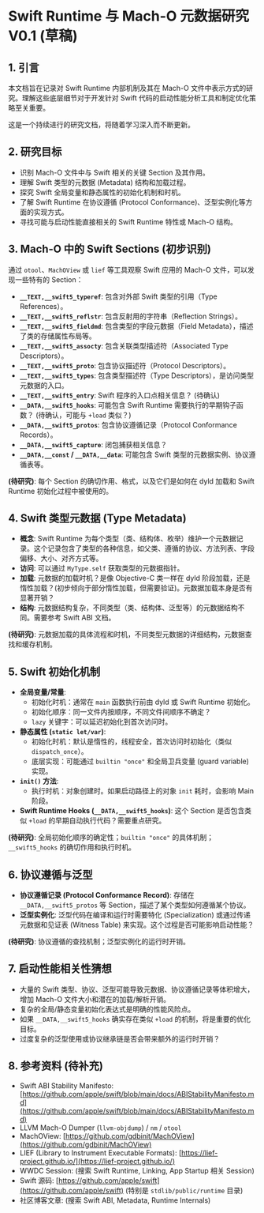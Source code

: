# Swift Runtime 与 Mach-O 元数据研究 V0.1 (草稿)


## 1. 引言

本文档旨在记录对 Swift Runtime 内部机制及其在 Mach-O 文件中表示方式的研究。理解这些底层细节对于开发针对 Swift 代码的启动性能分析工具和制定优化策略至关重要。

这是一个持续进行的研究文档，将随着学习深入而不断更新。

## 2. 研究目标

*   识别 Mach-O 文件中与 Swift 相关的关键 Section 及其作用。
*   理解 Swift 类型的元数据 (Metadata) 结构和加载过程。
*   探究 Swift 全局变量和静态属性的初始化机制和时机。
*   了解 Swift Runtime 在协议遵循 (Protocol Conformance)、泛型实例化等方面的实现方式。
*   寻找可能与启动性能直接相关的 Swift Runtime 特性或 Mach-O 结构。

## 3. Mach-O 中的 Swift Sections (初步识别)

通过 `otool`、`MachOView` 或 `lief` 等工具观察 Swift 应用的 Mach-O 文件，可以发现一些特有的 Section：

*   **`__TEXT,__swift5_typeref`**: 包含对外部 Swift 类型的引用（Type References）。
*   **`__TEXT,__swift5_reflstr`**: 包含反射用的字符串（Reflection Strings）。
*   **`__TEXT,__swift5_fieldmd`**: 包含类型的字段元数据（Field Metadata），描述了类的存储属性布局等。
*   **`__TEXT,__swift5_assocty`**: 包含关联类型描述符（Associated Type Descriptors）。
*   **`__TEXT,__swift5_proto`**: 包含协议描述符（Protocol Descriptors）。
*   **`__TEXT,__swift5_types`**: 包含类型描述符（Type Descriptors），是访问类型元数据的入口。
*   **`__TEXT,__swift5_entry`**: Swift 程序的入口点相关信息？ (待确认)
*   **`__DATA,__swift5_hooks`**: 可能包含 Swift Runtime 需要执行的早期钩子函数？ (待确认，可能与 `+load` 类似？)
*   **`__DATA,__swift5_protos`**: 包含协议遵循记录（Protocol Conformance Records）。
*   **`__DATA,__swift5_capture`**: 闭包捕获相关信息？
*   **`__DATA,__const` / `__DATA,__data`**: 可能包含 Swift 类型的元数据实例、协议遵循表等。

**(待研究)**: 每个 Section 的确切作用、格式，以及它们是如何在 dyld 加载和 Swift Runtime 初始化过程中被使用的。

## 4. Swift 类型元数据 (Type Metadata)

*   **概念**: Swift Runtime 为每个类型（类、结构体、枚举）维护一个元数据记录。这个记录包含了类型的各种信息，如父类、遵循的协议、方法列表、字段偏移、大小、对齐方式等。
*   **访问**: 可以通过 `MyType.self` 获取类型的元数据指针。
*   **加载**: 元数据的加载时机？是像 Objective-C 类一样在 dyld 阶段加载，还是惰性加载？(初步倾向于部分惰性加载，但需要验证)。元数据加载本身是否有显著开销？
*   **结构**: 元数据结构复杂，不同类型（类、结构体、泛型等）的元数据结构不同。需要参考 Swift ABI 文档。

**(待研究)**: 元数据加载的具体流程和时机，不同类型元数据的详细结构，元数据查找和缓存机制。

## 5. Swift 初始化机制

*   **全局变量/常量**:
    *   初始化时机：通常在 `main` 函数执行前由 dyld 或 Swift Runtime 初始化。
    *   初始化顺序：同一文件内按顺序，不同文件间顺序不确定？
    *   `lazy` 关键字：可以延迟初始化到首次访问时。
*   **静态属性 (`static let/var`)**:
    *   初始化时机：默认是惰性的，线程安全，首次访问时初始化（类似 `dispatch_once`）。
    *   底层实现：可能通过 `builtin "once"` 和全局卫兵变量 (guard variable) 实现。
*   **`init()` 方法**:
    *   执行时机：对象创建时。如果启动路径上的对象 `init` 耗时，会影响 Main 阶段。
*   **Swift Runtime Hooks (`__DATA,__swift5_hooks`)**: 这个 Section 是否包含类似 `+load` 的早期自动执行代码？需要重点研究。

**(待研究)**: 全局初始化顺序的确定性；`builtin "once"` 的具体机制；`__swift5_hooks` 的确切作用和执行时机。

## 6. 协议遵循与泛型

*   **协议遵循记录 (Protocol Conformance Record)**: 存储在 `__DATA,__swift5_protos` 等 Section，描述了某个类型如何遵循某个协议。
*   **泛型实例化**: 泛型代码在编译和运行时需要特化 (Specialization) 或通过传递元数据和见证表 (Witness Table) 来实现。这个过程是否可能影响启动性能？

**(待研究)**: 协议遵循的查找机制；泛型实例化的运行时开销。

## 7. 启动性能相关性猜想

*   大量的 Swift 类型、协议、泛型可能导致元数据、协议遵循记录等体积增大，增加 Mach-O 文件大小和潜在的加载/解析开销。
*   复杂的全局/静态变量初始化表达式是明确的性能风险点。
*   如果 `__DATA,__swift5_hooks` 确实存在类似 `+load` 的机制，将是重要的优化目标。
*   过度复杂的泛型使用或协议继承链是否会带来额外的运行时开销？

## 8. 参考资料 (待补充)

*   Swift ABI Stability Manifesto: [https://github.com/apple/swift/blob/main/docs/ABIStabilityManifesto.md](https://github.com/apple/swift/blob/main/docs/ABIStabilityManifesto.md)
*   LLVM Mach-O Dumper (`llvm-objdump`) / `nm` / `otool`
*   MachOView: [https://github.com/gdbinit/MachOView](https://github.com/gdbinit/MachOView)
*   LIEF (Library to Instrument Executable Formats): [https://lief-project.github.io/](https://lief-project.github.io/)
*   WWDC Session: (搜索 Swift Runtime, Linking, App Startup 相关 Session)
*   Swift 源码: [https://github.com/apple/swift](https://github.com/apple/swift) (特别是 `stdlib/public/runtime` 目录)
*   社区博客文章: (搜索 Swift ABI, Metadata, Runtime Internals)
